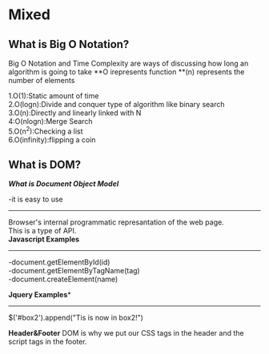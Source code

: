 # Mixed

## What is Big O Notation?


Big O Notation and Time Complexity are ways of discussing how long an algorithm is going to take 
**O irepresents function
**(n) represents the number of elements

1.O(1):Static amount of time<br>
2.O(logn):Divide and conquer type of algorithm like binary search<br>
3.O(n):Directly and linearly linked with N<br>
4:O(nlogn):Merge Search<br>
5.O(n<sup>2</sup>):Checking a list<br>
6.O(infinity):flipping a coin<br>


## What is DOM?

***What is Document Object Model***

-it is easy to use<br>





--------
Browser's internal programmatic represantation of the web page.<br>
This is a type of API.<br>
**Javascript Examples**


------
-document.getElementById(id)<br>
-document.getElementByTagName(tag)<br>
-document.createElement(name)<br>


**Jquery Examples***


----
$('#box2').append("Tis is now in box2!")


**Header&Footer**
DOM is why we put our CSS tags in the header and the script tags in the footer.


